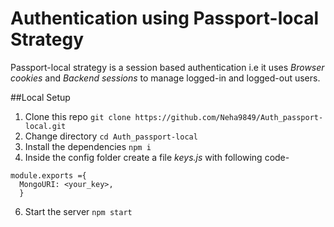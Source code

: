 # Authentication using Passport-local Strategy
Passport-local strategy is a session based authentication i.e it uses *Browser cookies* and *Backend sessions* to manage logged-in and logged-out users.

##Local Setup
1. Clone this repo
   ``` git clone https://github.com/Neha9849/Auth_passport-local.git  ```
 2. Change directory
  ``` cd Auth_passport-local ```
 3. Install the dependencies
   ``` npm i ```
 4. Inside the config folder create a file *keys.js* with 
   following code-
  ```
  module.exports ={
    MongoURI: <your_key>,
    }
  ```
6. Start the server
   ```npm start ```

## 
